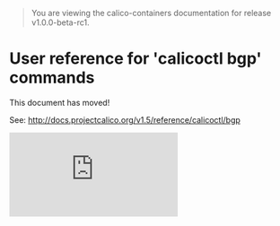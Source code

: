 > You are viewing the calico-containers documentation for release v1.0.0-beta-rc1.

# User reference for 'calicoctl bgp' commands

This document has moved!

See: http://docs.projectcalico.org/v1.5/reference/calicoctl/bgp

[![Analytics](https://calico-ga-beacon.appspot.com/UA-52125893-3/calico-containers/docs/calicoctl/bgp.md?pixel)](https://github.com/igrigorik/ga-beacon)
